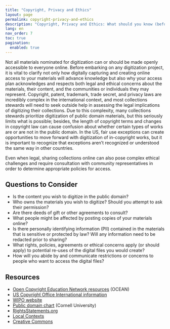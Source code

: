 ```yaml
---
title: "Copyright, Privacy and Ethics"
layout: page
permalink: copyright-privacy-and-ethics
description: "Copyright, Privacy and Ethics: What should you know (before putting content online)?"
lang: en
nav_order: 7
toc: true
pagination: 
  enabled: true
---
```


Not all materials nominated for digitization can or should be made openly accessible to everyone online. Before embarking on any digitization project, it is vital to clarify not only how digitally capturing and creating online access to your materials will advance knowledge but also why your access plan acknowledges and respects both legal and ethical concerns about the materials, their content, and the communities or individuals they may represent. Copyright, patent, trademark, trade secret, and privacy laws are incredibly complex in the international context, and most collections stewards will need to seek outside help in assessing the legal implications of digitizing their collections. Due to this complexity, many collections stewards prioritize digitization of public domain materials, but this seriously limits what is possible; besides, the length of copyright terms and changes in copyright law can cause confusion about whether certain types of works are or are not in the public domain. In the US, fair use exceptions can create opportunities to move forward with digitization of in-copyright works, but it is important to recognize that exceptions aren’t recognized or understood the same way in other countries.

Even when legal, sharing collections online can also pose complex ethical challenges and require consultation with community representatives in order to determine appropriate policies for access.

## Questions to Consider

* Is the content you wish to digitize in the public domain?
* Who owns the materials you wish to digitize? Should you attempt to ask their permission?
* Are there deeds of gift or other agreements to consult?
* What people might be affected by posting copies of your materials online?
* Is there personally identifying information (PII) contained in the materials that is sensitive or protected by law? Will any information need to be redacted prior to sharing?
* What rights, policies, agreements or ethical concerns apply (or should apply) to potential re-uses of the digital files you would create?
* How will you abide by and communicate restrictions or concerns to people who want to access the digital files?

## Resources

* [Open Copyright Education Network resources](https://www.oceancopyright.org/resource-library) (OCEAN)
* [US Copyright Office International information](https://www.copyright.gov/international-issues/?loclr=bloglaw)
* [WIPO website](https://www.wipo.int/en/web/wipolex/index)
* [Public domain chart](https://guides.library.cornell.edu/copyright/publicdomain) (Cornell University)
* [RightsStatements.org](http://RightsStatements.org)
* [Local Contexts](https://localcontexts.org/)
* [Creative Commons](https://creativecommons.org/)
